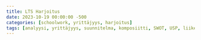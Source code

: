 ```yaml
---
title: LTS Harjoitus
date: 2023-10-19 00:00:00 -500
categories: [schoolwork, yrittäjyys, harjoitus]
tags: [analyysi, yrittäjyys, suunnitelma, komposiitti, SWOT, USP, liiketoiminta, strateginen ]
---
```

<body class="bg-main-bg text-text-color">
    <script defer src="https://cdn.jsdelivr.net/npm/alpinejs@3.x.x/dist/cdn.min.js"></script>
    <script src="https://cdn.tailwindcss.com"></script>
    <script>
        tailwind.config = {
            theme: {
                extend: {
                    colors: {
                        'main-bg': 'rgb(27, 27, 30)',
                        'mask-bg': 'rgb(68, 69, 70)',
                        'main-border-color': 'rgb(44, 45, 45)',
                        'text-color': 'rgb(175, 176, 177)',
                        'text-muted-color': '#868686',
                        'text-muted-highlight-color': '#aeaeae',
                        'heading-color': '#cccccc',
                        'label-color': '#a7a7a7',
                        'blockquote-border-color': 'rgb(66, 66, 66)',
                        'blockquote-text-color': '#868686',
                        'link-color': 'rgb(138, 180, 248)',
                        'link-underline-color': 'rgb(82, 108, 150)',
                        'button-bg': '#1e1e1e',
                        'btn-border-color': '#2e2f31',
                        'btn-backtotop-color': 'rgb(175, 176, 177)',
                        'btn-backtotop-border-color': '#212122',
                        'btn-box-shadow': 'rgb(27, 27, 30)',
                        'card-header-bg': '#292929',
                        'checkbox-color': 'rgb(118, 120, 121)',
                        'checkbox-checked-color': 'rgb(138, 180, 248)',
                        'img-bg': 'radial-gradient(circle, rgb(22, 22, 24) 0%, rgb(32, 32, 32) 100%)',
                        'shimmer-bg': 'linear-gradient(90deg, rgba(255, 255, 255, 0) 0%, rgba(58, 55, 55, 0.4) 50%, rgba(255, 255, 255, 0) 100%)',
                        'toc-highlight': 'rgb(116, 178, 243)',
                        'tag-hover': 'rgb(43, 56, 62)',
                        'tb-odd-bg': '#252526',
                        'tb-even-bg': 'rgb(31, 31, 34)',
                        'tb-border-color': '#252526',
                        'footnote-target-bg': 'rgb(63, 81, 181)',
                        'btn-share-color': '#6c757d',
                        'btn-share-hover-color': '#bfc1ca',
                        'card-bg': '#1e1e1e',
                        'card-hover-bg': '#464d51',
                        'card-shadow': '0 6px 18px rgba(21, 21, 21, 0.72), 0 0 0 1px rgba(137, 135, 135, 0.24)',
                        'kbd-wrap-color': '#6a6a6a',
                        'kbd-text-color': '#d3d3d3',
                        'kbd-bg-color': '#242424',
                        'prompt-text-color': 'rgba(216, 212, 212, 0.75)',
                        'prompt-tip-bg': 'rgba(22, 60, 36, 0.64)',
                        'prompt-tip-icon-color': 'rgba(15, 164, 15, 0.81)',
                        'prompt-info-bg': 'rgba(7, 59, 104, 0.8)',
                        'prompt-info-icon-color': '#0075d1',
                        'prompt-warning-bg': 'rgba(90, 69, 3, 0.88)',
                        'prompt-warning-icon-color': 'rgba(255, 165, 0, 0.8)',
                        'prompt-danger-bg': 'rgba(86, 28, 8, 0.8)',
                        'prompt-danger-icon-color': '#cd0202',
                        'svg-bg': '#FFFFFF',
                    },
                    boxShadow: {
                        'card': '0 6px 18px rgba(21, 21, 21, 0.72), 0 0 0 1px rgba(137, 135, 135, 0.24)',
                    },
                    fontSize: {
                        'superscript': '0.75em',
                    },
                    verticalAlign: {
                        'super': 'super',
                    },
                },
            },
            plugins: [
                function ({ addUtilities }) {
                    addUtilities({
                        '.custom-list': {
                            'list-style-type': 'disc',
                            'padding-left': '1.5em',
                        },
                        '.custom-list li::marker': {
                            'color': 'inherit',
                            'font-weight': 'bold',
                        },
                        '.superscript': {
                            'vertical-align': 'super',
                            'font-size': '0.75em',
                            'color': 'rgb(138, 180, 248)',
                        },
                    })
                },
            ],
        };
    </script>
    <style>
        .custom-tooltip {
            display: none;
        }

        .icon:hover+.custom-tooltip {
            display: block;
        }

        .custom-tooltip::after {
            content: '';
            position: absolute;
            top: 50%;
            left: 100%;
            margin-top: -5px;
            border-width: 5px;
            border-style: solid;
            border-color: transparent transparent transparent gray;
        }

        .custom-tooltip-content {
            display: -webkit-box;
            -webkit-line-clamp: 3;
            -webkit-box-orient: vertical;
            overflow: hidden;
            position: relative;
        }

        .custom-tooltip-content::after {
            content: '';
            position: absolute;
            bottom: 0;
            left: 0;
            right: 0;
            height: 1.5em;
            background: linear-gradient(to bottom, rgba(31, 41, 55, 0), rgba(31, 41, 55, 1));
        }
    </style>
    <div class="container mx-auto p-4">
        <h1 class="text-3xl font-bold mb-4">Liiketoiminnan kehittäminen / harjoitus</h1>

        <h2 class="text-2xl font-semibold mb-2">Yrityksen toiminta-ajatus</h2>
        <p>Yrityksen liikeidea olisi myydä erilaisten ohjelmistojen ja ohjelmistokokonaisuuksien opetusvideoita
            suomalaisille yrityksille jotka haluavat laajentaa taikka täydentää yrityksensä henkilökunnan tietoteknistä
            osaamista.</p>

        <h2 class="text-2xl font-semibold mb-6">Toimialan Tausta ja Historia</h2>
        <div class="relative">
            <div class="border-l-2 border-blockquote-border-color pl-4 ml-2 space-y-6">
                <div class="relative">
                    <div class="absolute -left-3.5 top-0 h-3 w-3 bg-blockquote-border-color rounded-full"></div>
                    <h3 class="text-xl font-semibold">Digitalisaation vaikutukset</h3>
                    <p class="pl-4">Suomessa kuten muuallakin maailmassa digitalisaatio on muuttanut
                        liiketoimintaympäristöä radikaalisti. Tietokoneen ja tietoteknisten laitteiden käyttö työnteon
                        merkittävänä välineenä on yleistynyt. Tämä puolestaan lisää henkilöstön IT-osaamisen
                        merkittävyyttä yhä enemmän ajaen yrittäjiä suosimaan digitaalisia työvälineitä.</p>
                </div>
                <div class="relative">
                    <div class="absolute -left-3.5 top-0 h-3 w-3 bg-blockquote-border-color rounded-full"></div>
                    <h3 class="text-xl font-semibold">Ohjelmistot ja IT-alan koulutus</h3>
                    <p class="pl-4">Toisinaan vaikka maailmanlaajuisesti toimivat ohjelmistojen ja IT-alan
                        koulutuspalvelut tekevät näkyvyyttä ei Suomessa tätä ilmiötä ilmene niin laajasti. Uusista
                        ohjelmistopaketeista monimutkaisiin laitteisiin yritykset adoptoivat uutta teknologiaa
                        pysyäkseen jatkuvasti kilpailullisina näinä muuttuvina aikoina.</p>
                </div>
                <div class="relative">
                    <div class="absolute -left-3.5 top-0 h-3 w-3 bg-blockquote-border-color rounded-full"></div>
                    <h3 class="text-xl font-semibold">Investoinnit henkilöstön koulutukseen</h3>
                    <p class="pl-4">Yritykset investoivat yhä enemmän henkilöstönsä koulutukseen antaen ainutlaatuisen
                        mahdollisuuden tuoda tietoteknistä osaamista tarjoamalla kevyttä lyhytmittaista koulutusta
                        pienille ja keskisuurille suomalaisille yrityksille.</p>
                </div>
                <div class="relative">
                    <div class="absolute -left-3.5 top-0 h-3 w-3 bg-blockquote-border-color rounded-full"></div>
                    <h3 class="text-xl font-semibold">Markkinarako suomenkielisille koulutusvideoille</h3>
                    <p class="pl-4">Havaittavissa on selkeä markkinarako laadukkaille suomenkielisille
                        ohjelmistokoulutusvideoille. Nämä videot voivat auttaa yrityksiä nopeuttamaan uusien
                        työntekijöiden perehdytystä ja tarjoamaan jatkuvaa oppimista nykyiselle henkilöstölle. Lisäksi
                        koska palvelumme on digitaalinen voimme tarjota kustannustehokkaita ratkaisuja asiakkaillemme
                        verrattuna perinteisiin koulutusmenetelmiin.</p>
                </div>
            </div>
        </div>

    </div>
    <h2 class="text-2xl font-semibold mb-2">Yrityksen Nykyinen Tilanne</h2>
    <p><strong>Yrityksen nimi:</strong> Teknitieto</p>
    <p><strong>Liiketoimintamalli:</strong></p>
    <ul class="list-disc pl-5 mb-4">
        <li><strong>Tarve/hyöty asiakkaalle:</strong> Räätälöity tietotekninen koulutus joka täyttää yrityksen
            erityistarpeet.</li>
        <li><strong>Mielikuva yrityksestä/imago:</strong> Luotettava ja käytännönläheinen koulutuspalveluiden tuottaja.
        </li>
        <li><strong>Asiakkaat/asiakasryhmät:</strong> Keskikokoiset ja pienet suomalaiset firmat jotka etsivät
            helppokäyttöisiä koulutusratkaisuja.</li>
        <li><strong>Tuotteet/palvelut:</strong>
            <ul class="list-disc pl-5">
                <li>Pienimuotoiset konsultointipalvelut</li>
                <li>opetusvideot ja tiivistetyt selostemanuaalit tekstimuodossa</li>
            </ul>
        </li>
    </ul>

    <h2 class="text-2xl font-semibold mb-2">Toimintatavat</h2>
    <ul class="list-disc pl-5 mb-4">
        <li>Räätälöidyt koulutusmateriaalit.</li>
        <li>Asiakaslähtöinen tuki ja neuvonta.</li>
        <li>Selkeä suomenkielinen materiaali IT-työkalujen käyttöön.</li>
        <li>Tuotteena tuotettu materiaali helposti saatavilla ja yksinkertaisessa formaatissa.</li>
        <li>Online opetusvideot.</li>
        <li>Online-videoiden täydentävän materiaalin valmistus yrityskohtaisesti.</li>
        <li>Etäpalvelut muutamilla sosiaalisen median alustoilla.</li>
    </ul>

    <h2 class="text-2xl font-semibold mb-2">Resurssit</h2>
    <ul class="list-disc pl-5 mb-4">
        <li><strong>Fyysiset:</strong>
            <ul class="list-disc pl-5 mb-4">
                <li>Digitaalinen verkkoympäristö</li>
                <li>Videotuotantovälineet</li>
                <li>Tuotanto-ohjelmistot</li>
                <li>Tietokoneet</li>
                <li>Erikoistuminen myydyn palvelun tarjoamiseen</li>
            </ul>
        </li>
        <li><strong>Henkiset:</strong>
            <ul class="list-disc pl-5">
                <li>Alakohtainen tuntemus</li>
                <li>Teknologinen tietotaito</li>
                <li>Markkinatuntemus</li>
                <li>Innovatiivisuus</li>
                <li>Asiakaspalaute</li>
                <li>Verkostoitumiskyky</li>
            </ul>
        </li>
    </ul>

    <h2 class="text-2xl font-semibold mb-2">Markkinat kilpailijat ja tuotteet/palvelut</h2>
    <h3 class="text-xl font-semibold mb-2">Asiakkaat / Markkinat</h3>
    <blockquote class="text-center italic text-md mb-6">
        <p>”Yrittäjälle on tärkeää tuntea asiakkaansa: Mitä tuotteen tai palvelun ominaisuuksia asiakkaat arvostavat ja
            mitä eivät pidä erityisen tärkeinä sekä heidän odotuksensa. On järkevää ryhmitellä yritysasiakkaat
            esimerkiksi yrityksen toimialan koon tai sijainnin perusteella ja henkilöasiakkaat iän sukupuolen tulotason
            koulutuksen perheen koon tai asuinpaikan perusteella. Alussa on hyödyllistä keskittyä asiakasryhmiin jotka
            todennäköisemmin ostavat tuotteen tai palvelun.”</p>
        <p>”Yrittäjän osaaminen tuote ja asiakkaat muodostavat kokonaisuuden jonka tulee olla tasapainossa. Tällöin
            yritys saavuttaa kilpailuetua: ylivoimaista osaamista kilpailijoihin nähden.”</p>
    </blockquote>

    <p class="font-semibold text-lg text-gray-300">Ketkä ovat asiakkaasi ja kohderyhmäsi?</p>
    <p class="pl-4 mb-4">Asiakkaat ovat pieniä ja keskisuuria suomalaisia yrityksiä jotka tarvitsevat perustason
        IT-koulutusta.</p>

    <p class="font-semibold text-lg text-gray-300">Kuinka paljon asiakkaita on?</p>
    <p class="pl-4 mb-4">Asiakasmäärä määräytyy yrityksen kehitysvaiheen henkilöstöresurssien paikallisen
        talousympäristön ja markkinatutkimuksen perusteella.</p>

    <p class="font-semibold text-lg text-gray-300">Missä asiakkaat sijaitsevat?</p>
    <p class="pl-4 mb-4">Alkujaan asiakaskunta tulee olemaan paikallinen mutta löydetyt etätyömahdollisuudet voivat
        laajentaa sitä tulevaisuudessa.</p>

    <p class="font-semibold text-lg text-gray-300">Mitkä ovat asiakkaiden ostotottumukset?</p>
    <p class="pl-4 mb-4">Asiakkaat eli pienet ja keskisuuret suomalaiset yritykset eivät todennäköisesti odota laajasti
        kattavaa monipuolista infrastruktuuria tuotteena vaan hakevat helppokäyttöistä ja kustannustehokasta ratkaisua
        hyödykseen. Asiakas itse on vastuussa teknologisesta päätöksestä ja miten tätä soveltavat. Tarjoamme
        perehdytyksen kaltaista ohjausta ja neuvontaa lisäkonsultoinnin saattelemana.</p>

    <p class="font-semibold text-lg text-gray-300">Kuka tekee ostopäätöksen jos asiakkaasi on yritys?</p>
    <p class="pl-4 mb-4">Yrityksemme nimenomaan keskittyy yritysten väliseen kauppaan eli B2B (Business to Business)
        toimintaan ei B2C (Business to Customer).</p>


    <div class="space-y-6">
        <h3 class="text-xl font-semibold mb-2">Asiakasanalyysi</h3>
        <p><strong>Yrityksen segmentointistrategia:</strong></p>

        <div class="grid grid-cols-1 md:grid-cols-2 gap-4 mb-4">
            <div class="bg-card-header-bg bg-opacity-50 p-6 rounded-lg shadow-md">
                <h4 class="text-lg font-semibold mb-2">Kohderyhmä 1</h4>
                <ul class="list-disc pl-5 mb-4">
                    <li><strong>Kohderyhmän määrittely:</strong> Pieni yrittäjä/yritystoiminta.</li>
                    <li><strong>Kohderyhmän tarpeet:</strong> Perustason IT-taidot helppo ja nopea perehdytys.</li>
                    <li><strong>Kohderyhmän koko:</strong> Henkilöstömäärä yrityksessä >10</li>
                    <li><strong>Kohderyhmän tavoitettavuus:</strong> Sähköpostimarkkinointi suorat yrityskontaktit.</li>
                </ul>
            </div>

            <div class="bg-card-header-bg bg-opacity-50 p-6 rounded-lg shadow-md">
                <h4 class="text-lg font-semibold mb-2">Kohderyhmä 2</h4>
                <ul class="list-disc pl-5 mb-4">
                    <li><strong>Kohderyhmän määrittely:</strong> Keskikokoinen yritys.</li>
                    <li><strong>Kohderyhmän tarpeet:</strong> Perustason IT-koulutusmateriaali laajemmalla antimella.
                    </li>
                    <li><strong>Kohderyhmän koko:</strong> Henkilöstömäärä yrityksessä 10–50</li>
                    <li><strong>Kohderyhmän tavoitettavuus:</strong> Digitaalinen markkinointi ammattimessut yhteistyö
                        muiden yritysten kanssa.</li>
                </ul>
            </div>

            <div class="bg-card-header-bg bg-opacity-50 p-6 rounded-lg shadow-md md:col-span-2">
                <h4 class="text-lg font-semibold mb-2">Kohderyhmä 3</h4>
                <ul class="list-disc pl-5 mb-4">
                    <li><strong>Kohderyhmän määrittely:</strong> Mikroyrittäjät/yritystoiminta.</li>
                    <li><strong>Kohderyhmän tarpeet:</strong> Perustaso ohjelmiston käyttöön suoraviivainen työtehtävä.
                        Yleistason IT-taidot.</li>
                    <li><strong>Kohderyhmän koko:</strong> Henkilöstömäärä yrityksessä 1–10</li>
                    <li><strong>Kohderyhmän tavoitettavuus:</strong> Digitaalinen markkinointi sosiaalisen median
                        kautta. Paikallinen markkinointi lehtisillä sekä muut kustannustehokas markkinointi.</li>
                </ul>
            </div>
        </div>
    </div>

    <p><strong>Oma näkemys asiakkaiden tarpeiden muutoksista tulevaisuudessa (3–5 vuotta):</strong></p>
    <p>Digitalisaation edetessä pienet ja keskisuuret yritykset Suomessa kohtaavat haasteita teknologian omaksumisessa.
        Monet näistä yrityksistä eivät ole pysyneet mukana digitalisaation tahdissa joko epävarmuuden tai resurssien
        puutteen vuoksi. Kohderyhmämme joka etsii palveluitamme koostuu pääosin asiakkaista jotka eivät ole ajan tasalla
        teknologisista kehityksistä. Erityisesti vanhemmat ikäryhmät jotka eivät ole kasvaneet digitaalisen teknologian
        parissa tarvitsevat enemmän tukea IT-taitojen kehittämisessä. Tulevaisuudessa näemme kasvavan tarpeen
        yksinkertaistetulle ja helposti omaksuttaville IT-koulutusratkaisuille.</p>

    <h3 class="text-xl font-semibold mb-2">USP eli arvolupaus</h3>
    <p><strong>Konkreettinen arvo asiakkaille:</strong></p>
    <p>Yritys tarjoaa kohdennettua ja tiivistä IT-koulutusta joka on suunniteltu erityisesti pienille ja keskisuurille
        suomalaisille yrityksille. Erikoistuminen yksittäisiin käytännönläheisiin mikrokursseihin ja projektikohtaiseen
        konsultointiin mahdollistaa nopeat ja tehokkaat ratkaisut henkilöstön perehdyttämiseksi uuteen teknologiaan.
        Koulutuspaketti sisältää ratkaisun juuri niihin olennaisiin ongelmiin jotka tuntuvat hidastavan teknologian
        käyttöönoton sujuvuutta.</p>

    <h3 class="text-xl font-semibold mb-2">Ansaintamalli</h3>
    <p><strong>Kirjoittakaa auki yrityksenne ansaintamalli:</strong></p>
    <p>Ansaintamalli perustuu projektikohtaiseen konsultointiin ja räätälöidyn IT-koulutusmateriaalin tuotantoon
        yritysasiakkaille. Ansaintamalli ei tule olemaan vakio vaan elää ja kehittyy yrityksen ollessa nuori.</p>
    <ul class="list-disc pl-5 mt-2 mb-4">
        <li>Kohdennettu konsultointi ja asiakkaan tarpeiden analysointi.</li>
        <li>Joustava tuotantoprosessi.</li>
        <li>Kattava jälkituki ja päivitykset.</li>
        <li>Korkea resurssien optimointi.</li>
    </ul>
    <h3 class="text-xl font-semibold mb-4 text-heading-color">Kilpailija-analyysi</h3>
    <div class="grid grid-cols-1 md:grid-cols-2 gap-4">
        <div class="bg-card-header-bg bg-opacity-50 p-4 border border-main-border-color rounded-lg shadow-card">
            <h4 class="text-lg font-semibold mb-2 text-heading-color text-center">
                Mixtum Edutainment Ky <a href="https://it-koulutus.fi/konsultointi/" class="superscript">[1]</a>
            </h4>
            <div class="flex flex-wrap">
                <div class="w-1/2 p-2">
                    <strong class="text-label-color underline">Vahvat puolet:</strong>
                    <p class="text-sm">Koulutustarjonta, Tuki ja konsultointi, Markkinasegmentointi</p>
                </div>
                <div class="w-1/2 p-2">
                    <strong class="text-label-color underline">Heikot puolet:</strong>
                    <p class="text-sm">Fokus, Erikoistuminen</p>
                </div>
                <div class="w-full p-2">
                    <strong class="text-label-color underline">Huomautuksia:</strong>
                    <p class="text-sm">Laajahaarainen markkinasegmentoija ja monibrändistrategia</p>
                </div>
            </div>
        </div>

        <div class="bg-card-header-bg bg-opacity-50 p-4 border border-main-border-color rounded-lg shadow-card">
            <h4 class="text-lg font-semibold mb-2 text-heading-color text-center">
                FCG Finnish Consulting Group Oy <a href="https://koulutus.fcg.fi/digikanava" class="superscript">[2]</a>
            </h4>
            <div class="flex flex-wrap">
                <div class="w-1/2 p-2">
                    <strong class="text-label-color underline">Vahvat puolet:</strong>
                    <p class="text-sm">Oppimisalusta, Mikro-oppiminen, Räätälöinti</p>
                </div>
                <div class="w-1/2 p-2">
                    <strong class="text-label-color underline">Heikot puolet:</strong>
                    <p class="text-sm">Konsultointi, Projektipohjaisuus, Erikoistuminen</p>
                </div>
                <div class="w-full p-2">
                    <strong class="text-label-color underline">Huomautuksia:</strong>
                    <p class="text-sm">Liian laaja-alainen jatkuvaan oppimiseen keskittyvä</p>
                </div>
            </div>
        </div>

        <div class="bg-card-header-bg bg-opacity-50 p-4 border border-main-border-color rounded-lg shadow-card">
            <h4 class="text-lg font-semibold mb-2 text-heading-color text-center">
                Cheetah Consulting Oy <a href="https://www.cheetah.fi/fi/it-koulutuspalvelut/"
                    class="superscript">[3]</a>
            </h4>
            <div class="flex flex-wrap">
                <div class="w-1/2 p-2">
                    <strong class="text-label-color underline">Vahvat puolet:</strong>
                    <p class="text-sm">Erikoistuminen, Työkalut ja menetelmät, Resurssit</p>
                </div>
                <div class="w-1/2 p-2">
                    <strong class="text-label-color underline">Heikot puolet:</strong>
                    <p class="text-sm">Palvelun hinta, Koulutuksen formaatti</p>
                </div>
                <div class="w-full p-2">
                    <strong class="text-label-color underline">Huomautuksia:</strong>
                    <p class="text-sm">Erikoistunut IT-projektien kehitykseen ja ylläpitoon mutta ei tarjoa
                        mikro-kursseja</p>
                </div>
            </div>
        </div>

        <div class="bg-card-header-bg bg-opacity-50 p-4 border border-main-border-color rounded-lg shadow-card">
            <h4 class="text-lg font-semibold mb-2 text-heading-color text-center">
                (Mahdolliset tulevat kilpailijat)
            </h4>
            <div class="flex flex-wrap">
                <div class="w-1/2 p-2">
                    <strong class="text-label-color underline">Vahvat puolet:</strong>
                    <p class="text-sm">Ajantasaisuus, Kustannus, Trendikkyys</p>
                </div>
                <div class="w-1/2 p-2">
                    <strong class="text-label-color underline">Heikot puolet:</strong>
                    <p class="text-sm">Formaatti, Luovuus, Maine</p>
                </div>
                <div class="w-full p-2">
                    <strong class="text-label-color underline">Huomautuksia:</strong>
                    <p class="text-sm">Jo nyt ollaan korvaamassa ammattiin valmistavien koulutusten oppimateriaalia
                        tekoälyn tuotoksella</p>
                </div>
            </div>
        </div>
    </div>



    <div class="space-y-8">
        <section class="bg-card-header-bg bg-opacity-15 p-6 rounded-lg">
            <div class="relative">
                <div class="border-l-2 border-blockquote-border-color pl-4 -ml-2 space-y-6">
                    <div class="absolute -left-12 top-0 flex items-center">
                        <span class="icon cursor-pointer">🗨️</span>
                        <div
                            class="custom-tooltip absolute right-8 mt-1 w-52 p-2 bg-gray-800 text-white rounded shadow-md text-sm">
                            <div class="custom-tooltip-content"></div>
                        </div>
                    </div>
                    <h3 class="font-semibold text-lg">Mitkä ovat kilpailijoiden tuotteet/palvelut?</h3>
                    <p class="pl-4 mb-4 italic">Mixtum ja Cheetah tarjoavat räätälöityä koulutusta ja
                        konsultointipalveluita. FCG Digikanava mikro-oppimisen pedagogisen mallin mukaisesti
                        koulutuskokonaisuuksia digitaalisella oppimisalustallaan. Mixtum ja Cheetah toimittavat
                        yrityksille kokonaisvaltaisia koulutusratkaisuja kun taas FCG Digikanava keskittyy jatkuvaan
                        oppimiseen ja mikro-oppimisen konsepteihin.</p>
                    <blockquote id="comment5" class="mt-2 p-4 italic text-md rounded hidden">Tulee tehdä selkeä erotus
                        laajamittaisten yksilökoulutuspalveluiden välillä, ja projektipainotteisilla
                        hybridi-konsultoinnilla.<br>Hybridikonsultointi on yleistä, mutta se ei tarjoa palvelua selkeänä
                        "yhden tarkoituksen" ratkaisuna.<br><br>Laajamittaiset koulutukset taas ei ole kilpailussa oman
                        yrityksemme toimintaperiaatteen kanssa.</blockquote>
                </div>
            </div>
        </section>

        <section class="bg-card-header-bg bg-opacity-15 p-6 rounded-lg">
            <div class="relative">
                <div class="border-l-2 border-blockquote-border-color pl-4 -ml-2 space-y-6">
                    <div class="absolute -left-12 top-0 flex items-center">
                        <span class="icon cursor-pointer">🗨️</span>
                        <div
                            class="custom-tooltip absolute right-8 mt-1 w-52 p-2 bg-gray-800 text-white rounded shadow-md text-sm">
                            <div class="custom-tooltip-content"></div>
                        </div>
                    </div>
                    <h3 class="font-semibold text-lg">Kuinka kilpailijoiden tuotteet/palvelut eroavat omistasi?</h3>
                    <p class="pl-4 mb-4 italic">Kilpailijoiden palvelut ovat laajempia ja yleisimpiä IT-koulutuksia ja
                        -konsultointeja kun taas oman liikeidean toiminnot ja palvelut keskittyvät tiukasti
                        määriteltyihin ”yhden tarkoituksen” ratkaisuihin ja mikrokurssien tuottamiseen.</p>
                    <blockquote id="comment6" class="mt-2 p-4 italic text-md rounded hidden">Siinä missä mainitut
                        kilpailijat tarjoavat kallista, "kaiken kattavaa" koulutusta, me tarjoamme "yhden tarkoituksen"
                        koulutuksia.<br>
                        Yksi tarkoitus voi olla ihan vain jonkin laitteen käyttö, taikka uuden teknologisen ratkaisun
                        nopea perehdyttäminen tilaavan yrityksen henkilökunnalle.<br><br>Koko toimintastrategian ydin
                        onkin että houkuttelemme vain pieniä ja keskisuuria suomalaisia yrityksiä. Urakat on suunnattu
                        pieniksi tarkoituksella, koska tiedetään että yrittäjät eivät tarvitse kalliita laajamittaisia
                        koulutuksia ja konsultteja pienien ongelmien, kuten sähköisen kirjausjärjestelmän, taikka uuden
                        digi-ympäristön perusosaamisen kouluttamiseksi.<br>

                        Esimerkiksi jos uuden turvatulostimen käyttöönotossa on ongelmia ja yrittäjä haluaa kouluttaa
                        mahdollisimman nopeasti 10 toimistotyöntekijää perus-osaaviksi käyttäjiksi. Ei tällöin palkata
                        useita tuhansia euroja maksavia konsultteja taikka investoida pitkäjänteisiin
                        koulutuspaketteihin.</blockquote>
                </div>
            </div>
        </section>



        <section class="bg-card-header-bg bg-opacity-15 p-6 rounded-lg">
            <h3 class="font-semibold text-lg">Miten kilpailu tulee kehittymään lähiaikoina?</h3>
            <p class="pl-4 mb-4 italic">Kilpailu tulee kiihtymään uusien toimijoiden tullessa markkinoille nimellisesti
                toimijoiden jotka tähtäävät tehostamaan olemassa olevien työprosessien teknistä toteutusta.</p>
            <p class="pl-4 mb-4 italic">Suomen maineellinen arvo asettuu pitkälti sen innovatiiviseen edellä käymiseen
                kuten imagomme kehittäjänä noilta Nokian ajoilta kertoo. Tämä luo painetta ylläpitää kansallista
                omakuvaa teknologisesti kehittyneenä kansakuntana.</p>
        </section>

        <section class="bg-card-header-bg bg-opacity-15 p-6 rounded-lg">
            <h3 class="font-semibold text-lg">Miten kysyntä tulee kehittymään?</h3>
            <p class="pl-4 mb-4 italic">Kansainvälistyminen tuo mukanaan myös oppeja ja tekniikoita Suomen
                ulkopuoleltakin. Tästä pakostakin seuraa vanhojen tapojen toiminnallisten mittareiden vertailua mikä tuo
                motivoitua keskustelua tapojen ja tekniikan uudistamisesta.</p>
            <p class="pl-4 mb-4 italic">Ajajana trendikäs innovatiivinen kehitys mikä kannustaa yrityksiä etsimään uusia
                ja tehokkaampia tapoja kehittää henkilöstönsä osaamista. Tämä puolestaan luo kysyntää erikoistuneille ja
                räätälöidyille koulutusratkaisuille.</p>
        </section>

        <section class="bg-card-header-bg bg-opacity-15 p-6 rounded-lg">
            <h3 class="font-semibold text-lg">Yhteiskunnan rajoitukset ja tuet?</h3>
            <p class="pl-4 mb-4 italic">Nykyinen taloudellinen tilanne Suomessa voi rajoittaa IT-koulutuksen
                kehittymistä laajemmalla mittakaavalla. Taloudellisen epävarmuuden aikoina yritykset vähentävät
                investointejaan mukaan lukien koulutukseen ja kehitykseen liittyviä menoja. Digisiirtymän vauhti on
                pitkälti ollut hallituksen ja julkisen sektorin operaatio joka tähtää parantamaan Suomen kansainvälistä
                kilpailukykyä kasvavassa teknologisessa ympäristössä.</p>
            <p class="pl-4 mb-4 italic">Julkisen sektorin rahoitus ohjelmat ja hankkeet jotka keskittyvät
                digitalisaatioon ja teknologian hyödyntämiseen luovat mahdollisuuksia IT-koulutuspalveluiden
                tarjoajille. Lisäksi kansainvälinen toiminta ja julkisen sektorin aloitteet pyrkivät parantamaan
                digitaalista infrastruktuuria ja saatavuutta luomalla laajemman pohjan digitaalisten palveluiden ja
                koulutuksen kysynnälle.</p>
        </section>

        <section class="bg-card-header-bg bg-opacity-15 p-6 rounded-lg">
            <h3 class="font-semibold text-lg">Yhteistyökumppanit?</h3>
            <p class="pl-4 mb-4 italic">Yhteistyökumppanuus yritysten välillä ei ole vielä kehittynyt…</p>
            <p class="pl-4 mb-4 italic">Yhteistyökumppanuudet IT-koulutus- ja konsultointialalla Suomessa ovat vielä
                kehitysvaiheessa. Tämä johtuu osittain siitä että ala on suhteellisen nuori ja nopeasti kehittyvä mikä
                voi tehdä pitkäaikaisten kumppanuuksien muodostamisen haastavaksi.</p>
            <p class="pl-4 mb-4 italic">Suomen hallituksen ja julkisen sektorin tuki digitalisaation kehittämiseksi luo
                myönteisen ympäristön IT-koulutus- ja konsultointipalveluille. Tämä tuki voi ilmetä esimerkiksi
                rahoituksena verohelpotuksina tai muina kannustimina jotka rohkaisevat yrityksiä investoimaan
                digitalisaatioon ja henkilöstönsä osaamisen kehittämiseen.</p>
        </section>
    </div>



    <div class="mt-6">
        <h3 class="font-semibold text-lg mb-2 border-b-2 border-gray-500 text-color opacity-90 border-opacity-20">
            Yrityksen tuotteet/tuoteryhmät</h3>
        <p class="pl-4 mb-4">Yrityksen tuotteet ja palvelut keskittyvät räätälöityyn IT-koulutukseen ja konsultointiin
            mukaan lukien mikrokurssit ja yksityiskohtaiset koulutusmateriaalit digitaalisen osaamisen kehittämiseksi.
        </p>
    </div>

    <div class="mt-6">
        <h3 class="font-semibold text-lg mb-2 border-b-2 border-gray-500 text-color opacity-90 border-opacity-20">Mitä
            ainutlaatuista ja erinomaista siinä on/tuotteiden ominaisuudet?</h3>
        <p class="pl-4 mb-4">Erityistä on asiakkaan tarpeiden mukaan räätälöidyt IT-koulutusmateriaalit jotka tarjoavat
            nopeita ja käytännönläheisiä ratkaisuja tiiviissä paketissa. Keskitymme tuomaan palvelua niille yrityksille
            jotka ovat hakemassa kohdistettua koulutusratkaisua erityistarpeille missä ei ole tarvetta laajoille ja
            kalliille koulutusohjelmille.</p>
    </div>

    <div class="mt-6">
        <h3 class="font-semibold text-lg mb-2 border-b-2 border-gray-500 text-color opacity-90 border-opacity-20">Mitä
            heikkouksia siinä mahdollisesti on?</h3>
        <p class="pl-4 mb-4">Potentiaalisia haasteita liiketoiminnan kasvumahdollisuuksiin ja skaalautuvuuteen lähdetään
            etsimään ensinnä valitusta markkinakohderyhmästä toimintastrategiasta ja hallinnallisten resurssien
            hyötykäytöstä.</p>
    </div>

    <div class="mt-6">
        <h3 class="font-semibold text-lg mb-2 border-b-2 border-gray-500 text-color opacity-90 border-opacity-20">
            Tuotteiden hinnoittelu</h3>
        <p>Työtehtävät ovat 2–4 viikon mittaisia tilaustöitä jossa pääasiallinen tulo sijoittuu video- taikka
            tekstuaalisen selostemateriaalin tuotantoon ja sen laskuttaminen tuntityönä.</p>
        <ul class="list-disc pl-5 mb-4">
            <li class="mb-1 mt-2"><strong>Konsultointivaihe (20 % kokonaishinnasta):</strong> Konsultointi aloittaa
                projektin, jossa IT-asiantuntija arvioi asiakkaan tarpeet ja valmistelee räätälöidyn
                koulutussuunnitelman. Hinnoittelu perustuu tuntiveloitukseen, jonka laskutus kattaa tarpeiden
                kartoituksen ja suunnittelun.</li>
            <li class="mb-1"><strong>Ensimmäinen videomateriaalin tuotanto (60 % kokonaishinnasta):</strong> Asiakkaan
                vaatimusten mukaisesti tuotetaan ensimmäinen koulutusvideo tai selostemateriaali. Tässä vaiheessa
                asiakkaalta veloitetaan tuntityön perusteella, joka sisältää sekä suunnittelu- että
                tuotantokustannuksen. Mikäli asiakas on tyytyväinen ensimmäiseen tuotokseen, veloitetaan tässä vaiheessa
                60 % kokonaishinnasta.</li>
            <li class="mb-1"><strong>Jatkotuki ja mahdolliset lisäpalvelut (+20 % kokonaishinnasta):</strong> Tarjotaan
                pakollinen jatkotuki, joka sisältää lisäkonsultointia ja mahdolliset jatkoselvitykset kattaen noin 6
                tuntia työtä. Mikäli asiakas vaatii muutoksia tai lisäpalveluita, veloitetaan nämä erikseen kattaen
                uudistetut materiaalit ja lisäkonsultoinnin. Tämä kattaa jäljellä olevan 20 % kokonaishinnasta ja
                lisätyöt laskutetaan +30% alkuperäiseen hintaan verrattuna.</li>
        </ul>
    </div>

    <div class="mt-6">
        <h3 class="font-semibold text-lg mb-2 border-b-2 border-gray-500 text-color opacity-90 border-opacity-20">
            Vastaako tuotteesi tai palvelusi laatu pyytämääsi hintaa? Miksi/miten?</h3>
        <p class="pl-4 mb-4">Tuotteiden ja palveluiden laatu vastaa hinnoittelua sillä tarjoamme räätälöityjä
            asiakohtaisia IT-koulutusratkaisuja. Asiakkaan tarkat vaatimukset ja tarpeet huomioidaan mikä takaa korkean
            tason ja tehokkuuden. Hinnoittelu on joustavaa ja perustuu tuotannon todellisiin kustannuksiin.</p>
    </div>

    <div class="mt-6">
        <h3 class="font-semibold text-lg mb-2 border-b-2 border-gray-500 text-color opacity-90 border-opacity-20">
            Yrityksen tuotekehitys</h3>
        <p class="pl-4 mb-4">Yrityksen tuotekehitys keskittyy jatkuvasti päivittyviin IT-trendien ja -teknologioiden
            tunnistamiseen Suomen markkinoiden sisällä. Tuotteemme laatuun vaikuttaa pääosin tuotekehyksen
            iterointiprosessin sujuvuus ja universaalien ongelmien tunnistamiseen kun uusien IT-trendien soveltamista
            havaitaan kohderyhmässämme.</p>
    </div>

    <div class="mt-6">
        <h3 class="font-semibold text-lg mb-2 border-b-2 border-gray-500 text-color opacity-90 border-opacity-20">
            Tuotteiden (SBA) elinkaaret</h3>
        <p class="pl-4 mb-4">Tuotteiden elinkaaret ovat suhteellisen lyhyitä sillä IT-alan nopean kehityksen vuoksi
            materiaalit vanhenevat nopeasti. Tämä edellyttää tiedon jatkuvaa päivitystä ja uusien trendien ennakoimista
            jotta pysyisimme kilpailukykyisinä.</p>
    </div>

    <div class="mt-6">
        <h3 class="font-semibold text-lg mb-2 border-b-2 border-gray-500 text-color opacity-90 border-opacity-20">Oma
            näkemys tuotteiston muutoksista tulevaisuudessa (3–5 vuotta)</h3>
        <p class="pl-4 mb-4">Tulevaisuudessa keskitytään enemmän modulaarisiin koulutusratkaisuihin. Mahdollisuutena on
            tehostaa prosessiamme ja materiaalituotosten laatua tekoälyllä joka tarjoaisi miellyttävämmän näköistä ja
            oloista materiaalia. Digitalisaation edetessä havaittavissa on jatkuvaa keskustelua integroinnista ja uuden
            teknologian käyttöönotosta. Seuraamalla julkisen sektorin tiedottamista ja suunnitelmia voimme saada
            perustavan kuvan merkittävistä teknologioista ja siten markkinoiden kulkusuunnasta.</p>
    </div>





    <h2 class="text-2xl font-semibold mb-2">Arvio koko hankkeesta ja tulevaisuuden visiot</h2>
    <h3 class="text-xl font-semibold mb-2">SWOT–Analyysi</h3>

    <blockquote class="text-center italic text-md">
        <p>SWOT –analyysillä tarkoitetaan nelikenttää jossa esitetään yrityksen sisäiset vahvuudet ja heikkoudet
            (suhteessa pahimpaan kilpailijaan) sekä ympäristön antamat/aiheuttamat mahdollisuudet ja uhkat.</p>
    </blockquote>

    <table class="table-auto w-full mb-4">
        <thead>
            <tr>
                <th class="text-lg px-4 py-2">Vahvuudet</th>
                <th class="text-base px-4 py-2">Heikkoudet</th>
            </tr>
        </thead>
        <tbody>
            <tr>
                <td class="border px-4 py-2">- Pysyä teknologiassa ajantasalla<br>- Kokemus<br>- Työkalut ja
                    menetelmät<br>- Koulutuksen formaatti</td>
                <td class="border px-4 py-2">- Resurssit<br>- Maineen saaminen alotusvaiheessa<br>-
                    Yhteistyökumppaneiden saanti</td>
            </tr>
        </tbody>
        <thead>
            <tr>
                <th class="text-lg px-4 py-2">Mahdollisuudet</th>
                <th class="text-base px-4 py-2">Uhkat</th>
            </tr>
        </thead>
        <tbody>
            <tr>
                <td class="border px-4 py-2">- Opetusvideot<br>- Paikanpäälle tuleminen<br>- Kasvumahdollisuus</td>
                <td class="border px-4 py-2">- Tekoälyn tuottamat palvelut<br>- Yritykset käyttäisivät mieluiten isompia
                    firmoja<br>- Ei ole riittävästi opetukseen haluavia yrityksiä</td>
            </tr>
        </tbody>
    </table>

    <div class="relative">
        <div class="border-l-2 border-blockquote-border-color pl-4 ml-2 space-y-6">
            <div class="relative">
                <div class="absolute -left-3.5 top-0 h-3 w-3 bg-blockquote-border-color rounded-full"></div>
                <h3 class="text-xl font-semibold">Yhtiömuoto</h3>
                <p class="pl-4"><strong>Sopivin yhtiömuoto on:</strong> Osakeyhtiö (Oy)</p>
                <p class="pl-4"><strong>Perustelut:</strong></p>
                <p class="pl-4">Yhtiömuotona osakeyhtiö tarjoaa rajoitetun vastuun (riskienhallinta) sekä sopii hyvin
                    kasvuhakuiselle yritykselle (sijoittajat). Etenkin yrittäjien digitalisaatio on ollut suurena
                    puheenaiheena kunnallisesti viime vuosina. Puheenaihe vetää mukanaan hyvin motivoituneita
                    sijoittajia jotka näkevät tämän väistämättömän tarpeen suomalaisen yritysmaailman
                    digitalisoimiseksi. Lopuksi osakeyhtiöllä on selkeät hallinnolliset rakenteet, joka helpottaa
                    yrityksen päätöksentekoa etenkin sen perustamisvaiheessa.</p>
            </div>
            <div class="relative">
                <div class="absolute -left-3.5 top-0 h-3 w-3 bg-blockquote-border-color rounded-full"></div>
                <h3 class="text-xl font-semibold">Perustamisasiakirjat</h3>
                <p class="pl-4"><strong>Tarvitaanko elinkeinolupa:</strong> Elinkeinolupaa ei tarvitse
                    IT-koulutuspalveluissa Suomessa.</p>
                <p class="pl-4"><strong>Yhtiömuodon vaatimat perustamisasiakirjat:</strong></p>
                <ul class="list-disc pl-9 mb-4">
                    <li>Perustamissopimus
                        <ul class="list-disc pl-5">
                            <li>Perustajat ja sijoitettu pääoma</li>
                        </ul>
                    </li>
                    <li>Yhtiöjärjestys
                        <ul class="list-disc pl-5">
                            <li>Toimintaa ohjaavat säännöt ja määräykset</li>
                        </ul>
                    </li>
                    <li>Perustamisilmoitus
                        <ul class="list-disc pl-5">
                            <li>Virallinen ilmoitus kaupparekisteriin</li>
                        </ul>
                    </li>
                    <li>Osakassopimus
                        <ul class="list-disc pl-5">
                            <li>Osakkaiden keskinäiset oikeudet ja velvollisuudet</li>
                        </ul>
                    </li>
                </ul>
            </div>
        </div>
    </div>


    <div class="mt-6 p-6 bg-card-header-bg bg-opacity-50 border-gray-150 rounded-lg shadow-md">
        <h2 class="text-2xl font-semibold mb-2 border-b-2 border-gray-500 text-color opacity-90 border-opacity-20">
            Strateginen Suunnittelu</h2>
        <h3 class="font-semibold text-lg mb-2 border-b-2 border-gray-500 text-color opacity-90 border-opacity-20">
            Perusstrategian valinta</h3>
        <p><strong>Vaihtoehdot ovat:</strong></p>
        <div class="grid grid-cols-2 gap-4">
            <div class="bg-card-hover-bg opacity-60 text-gray-300 p-4 rounded">
                <p>KUSTANNUSTEHOKKUUS</p>
            </div>
            <div class="bg-card-hover-bg opacity-60 text-gray-300 p-4 rounded">
                <p>DIFFEROINTI</p>
            </div>
            <div class="bg-card-hover-bg opacity-60 text-gray-300 p-4 rounded">
                <p>KUSTANNUSPAINOTTEINEN KESKITTYMINEN</p>
            </div>
            <div class="bg-card-hover-bg text-gray-100 font-bold p-4 rounded flex items-center">
                <svg class="w-4 h-4 mr-2 text-gray-200 flex-shrink-0" fill="currentColor" viewBox="0 0 20 20">
                    <circle cx="10" cy="10" r="3" />
                </svg>
                <p>DIFFEROINTIPAINOTTEINEN KESKITTYMINEN</p>
            </div>


        </div>
        <p class="pl-4 mt-4 mb-4 text-lg"><strong>Yrityksen perusstrategia on:</strong> <u>Kustannuspainottainen
                Keskittyminen</u></p>
        <p class="pl-4 mb-4 leading-relaxed">
            <strong>Perustelu:</strong> Yrityksen perusstrategia pohjautuu perimmillään kustannustehokkuuteen.
            Kustannustehokkuus korostuu tarjoamassamme palvelussa erinomaisena hinta-laatusuhteena.
        </p>
        <p class="pl-4 mb-4 leading-relaxed">
            Kohderyhmämme ollessa pienet ja keskisuuret yritykset tiedostamme asiakkaiden rajallisemmat taloudelliset
            resurssit verrattuna suurempiin yrityksiin. Kustannustehokkuus vaikuttaa myös tarjotun palvelun luonteeseen.
        </p>
        <p class="pl-4 mb-4 leading-relaxed">
            Pienemmällä budjetilla työstäminen rajoittaa palvelua mutta se myös auttaa antamaan selkeät suoraviivaiset
            prioriteetit palvelun tuottamiseen. Voidaan tällöin fokusoida tehokkaasti spesifiseen koulutukseen jossa
            keskitytään vain olennaisiin erityistarpeisiin.
        </p>
        <p class="pl-4 mb-4 leading-relaxed">
            Tällöin huomataan kuinka selkeät tavoitteet vähentävät turhia kustannuksia sekä palveluntarjoajan että
            tilaajan kannalta. Selkeästi rajatut palvelut auttavat asiakasta ymmärtämään selkeämmin mitä he ovat
            ostamassa.
        </p>

        <h3 class="font-semibold text-lg mb-2 border-b-2 border-gray-500 text-color opacity-90 border-opacity-20">
            Liiketoiminnan kehittämissuunnan valinta</h3>
        <p class="pl-4 mb-4">Liiketoiminnan kehittämissuunnan valinta suoritetaan tuote/palvelu- ja asiakasryhmien
            suhteen.</p>
        <div class="overflow-hidden">
            <table class="min-w-full table-fixed divide-y divide-gray-500 mb-2">
                <thead class="text-gray-300">
                    <tr>
                        <th class="px-4 py-2 w-1/4 break-words"> </th>
                        <th class="px-4 py-2 w-1/4 break-words">Suppeampi tuote-/<br>palveluvalikoima</th>
                        <th class="px-4 py-2 w-1/4 break-words">Nykyinen tuote- /<br>palveluvalikoima</th>
                        <th class="px-4 py-2 w-1/4 break-words">Laajempi tuote- /<br>palveluvalikoima</th>
                    </tr>
                </thead>
                <tbody class="bg-gray-800 divide-y divide-gray-500">
                    <tr>
                        <td class="px-4 py-2 text-gray-300 break-words">Suppeampi asiakaskunta</td>
                        <td class="px-4 py-2 text-gray-300 break-words"><strong>[ 2 ]</strong></td>
                        <td class="px-4 py-2 text-gray-300 break-words"><strong>[ 1 ]</strong></td>
                        <td class="px-4 py-2 text-gray-300 break-words"></td>
                    </tr>
                    <tr>
                        <td class="px-4 py-2 text-gray-300 break-words">Nykyinen asiakaskunta</td>
                        <td class="px-4 py-2 text-gray-300 break-words"></td>
                        <td class="px-4 py-2 text-gray-300 break-words"><u>YRITYS NYT</u></td>
                        <td class="px-4 py-2 text-gray-300 break-words"></td>
                    </tr>
                    <tr>
                        <td class="px-4 py-2 text-gray-300 break-words">Laajempi asiakaskunta</td>
                        <td class="px-4 py-2 text-gray-300 break-words"></td>
                        <td class="px-4 py-2 text-gray-300 break-words"></td>
                        <td class="px-4 py-2 text-gray-300 break-words"></td>
                    </tr>
                </tbody>
            </table>
        </div>

        <blockquote class="text-center italic bg-tb-odd-bg text-md mb-6">
            <p class="pl-4 mb-4">”Mieti onko yrityksellä tulevaisuudessa kehittämistarpeita tuote- tai
                palveluvalikoimissaan segmentti valinnassa tai molemmissa ja mikä on haluttu muutossuunta.”</p>
        </blockquote>
        <p class="pl-4"><strong class="text-lg">Yrityksen kehittämissuunta on:</strong> Suppeampi asiakaskunta.</p>
        <p class="pl-4 mb-4">Suppeampi asiakaskunta + tuote- / palveluvalikoima.</p>
    </div>



    <h2 class="text-2xl font-semibold mb-2 border-b-2 border-gray-500">Strateginen Suunnittelu</h2>
    <h3 class="text-lg font-semibold mb-2">Perustelu:</h3>
    <div class="relative">
        <div class="border-l-2 border-blockquote-border-color pl-4 ml-2 space-y-6">
            <div class="relative">
                <div class="absolute -left-12 top-0 flex items-center">
                    <span class="icon cursor-pointer">🗨️</span>
                    <div
                        class="custom-tooltip absolute right-8 mt-1 w-52 p-2 bg-gray-800 text-white rounded shadow-md text-sm">
                        <div class="custom-tooltip-content"></div>
                    </div>
                </div>
                <p class="pl-4"><strong>Ensimmäinen kehityssuunta − [ Suppeampi asiakaskunta ]</strong></p>
                <p class="pl-4 mb-4">Yrityksemme lähestyy markkinoita adaptiivisella strategialla. Alkuvaiheessa on
                    vaikea ennustaa tarkasti millainen asiakassegmentti reagoi parhaiten yrityksen tarjontaan.
                    Mahdollistaakseen yrityksen kasvun ja kehityksen optimaaliseen suuntaan täytyy kehittää prosessi
                    jatkuvaan ympäristön seurantaan.</p>
                <blockquote id="comment1" class="mt-2 p-4 italic text-md rounded hidden">On vaikea tehdä
                    paikkaansapitäviä tarkkoja ennusteita tulevasta markkinataloudesta etukäteen, eli ennen kuin yritys
                    tuo itsensä markkinoille.
                    Vaikka kattava suunnitelmat, strategiat ja toimintamallit ollaan jo ennaltaan valikoitu, tulee
                    ensimmäinen "versio" näistä olemaan aina jollain tapaa epäoptimaalinen.
                    Täten, kun aloitetaan, täytyy olla valmiiksi tehty pohjustava suunnitelma markkinoiden liikehdinnän
                    aktiivisesta seurannasta, sen liiketaloudelliset mittarit, jotka sitten auttavat ohjeistamaan
                    jatkuvasti muuttuvaa sopeutumisstrategiaa ekonomisessa ympäristössämme.<br><br>

                    Lähtötilanteessa on niin sanotusti "enemmän ovia auki" moninaisille erimuotoisille tuote- ja
                    palvelutarjonnan erityiskohdistukselle. Aina kaiken tyyppiset konsultointi- ja koulutusurakat eivät
                    ole kannattavaa meille, taikka osoittaudu korostavan yrityksemme painottumista
                    kustannustehokkuuteen.<br><br>

                    Tutkimme ajankohtaista markkinatalouden trendejä sekä yleisiä sijoittamis- ja rahoituspäätöksiä.
                    Haemme osakeyhtiönä rahoitusta niin yksityisiltä osakkailta, kuin myös tukea julkisen sektorin
                    puolelta.<br><br>

                    Markkinoiden tullessa tutummaksi, voimme sitten löytää sijamme ympäristössä. Olisimme enemmän
                    varmoja työnkuvamme luonteesta, ja käytämme hyväksi omaksuttuja havaintoja ja tuloksia tarjotaksemme
                    oikeita tuotteita kustannustehokkaasti oikeille kohderyhmille.</blockquote>
            </div>
        </div>
    </div>


    <div class="relative">
        <div class="border-l-2 border-blockquote-border-color pl-4 ml-2 space-y-6">
            <div class="relative">
                <div class="absolute -left-12 top-0 flex items-center">
                    <span class="icon cursor-pointer">🗨️</span>
                    <div
                        class="custom-tooltip absolute right-8 mt-1 w-52 p-2 bg-gray-800 text-white rounded shadow-md text-sm">
                        <div class="custom-tooltip-content"></div>
                    </div>
                </div>
                <h3 class="text-lg font-semibold mb-2">Markkinatutkimus ja ympäristön analyysi:</h3>
                <p class="pl-4 mb-4">Tärkeänä vaiheena käyttöön pantavassa prosessissa on markkinatutkimus ja ympäristön
                    analyysi. Tämä tarkoittaa että keskitymme muun muassa tunnistamaan mahdollisuuksia digitaalisessa
                    siirtymässä ja mitä erityisemmin sen vaikutuksesta kohderyhmän kustannusherkkyyteen. Ennakoimalla ja
                    ymmärtämällä markkinadynamiikkaa voimme sijoittaa resurssimme tehokkaammin ja asettaa palvelumme
                    erinomaiseen asemaan lupaavissa markkinasegmenteissä.</p>
                <blockquote id="comment4" class="mt-2 p-4 italic text-md rounded hidden">Normaalisti yritys etsii
                    ideaalia asiakasprofiilia vakaiden tarpeiden mukaa, mutta vaihtoehtoisesti voidaan kiinnittää
                    itsemme aktiivisiin trendeihin, joita asiakaskuntamme seuraa. Voisimme esimerkiksi seurata julkisen
                    sektorin uusia ohjeistuksia, määräyksiä ja hankkeita, joihin kohdistamme palvelumme päästäksemme
                    nopeampaan kasvuun. Elikkä tärkeää on erottaa passiiviset vakaat tarpeet, kuin myös aktiiviset
                    trendisidonnaiset tarpeet.</blockquote>
            </div>
        </div>
    </div>

    <div class="relative">
        <div class="border-l-2 border-blockquote-border-color pl-4 ml-2 space-y-6">
            <div class="relative">
                <div class="absolute -left-12 top-0 flex items-center">
                    <span class="icon cursor-pointer">🗨️</span>
                    <div
                        class="custom-tooltip absolute right-8 mt-1 w-52 p-2 bg-gray-800 text-white rounded shadow-md text-sm">
                        <div class="custom-tooltip-content"></div>
                    </div>
                </div>
                <h3 class="text-lg font-semibold mb-2">Liiketoiminnan strateginen suunnittelu ja joustavuus:</h3>
                <p class="pl-4 mb-4">Tässä vaiheessa korostetaan kehityssuuntamme elementtiä missä strateginen
                    suunnittelu ja joustavuus määrittää liiketoimintamme ketteryyden ja täten kilpailukykymme. Ketteränä
                    yrityksenä kykenemme tehokkaasti tunnistamaan ja hyödyntämään uusia mahdollisuuksia vastaamalla
                    nopeasti markkinaolosuhteiden muutoksiin. Strategiasuunnittelussa hyödynnettävät markkinatutkimukset
                    ovat dynaaminen osa joka vaikuttaa vahvasti toimintamme kehityssuuntaan.</p>
                <blockquote id="comment2" class="mt-2 p-4 italic text-md rounded hidden">Markkinoille
                    integroituminen,<br>
                    optimaalisen asiakasprofiilin tunnistaminen,<br>
                    palveluiden kohdennus kapeammalle asiakassegmentille,<br>
                </blockquote>
            </div>
        </div>
    </div>

    <div class="relative">
        <div class="border-l-2 border-blockquote-border-color pl-4 ml-2 space-y-6">
            <div class="relative">
                <div class="absolute -left-12 top-0 flex items-center">
                    <span class="icon cursor-pointer">🗨️</span>
                    <div
                        class="custom-tooltip absolute right-8 mt-1 w-52 p-2 bg-gray-800 text-white rounded shadow-md text-sm">
                        <div class="custom-tooltip-content"></div>
                    </div>
                </div>
                <h3 class="text-lg font-semibold mb-2">Palvelutarpeiden tunnistaminen ja erottelu:</h3>
                <p class="pl-4"><strong>Toinen kehityssuunta − [ Suppeampi asiakaskunta tuote- ja palveluvalikoima
                        ]</strong></p>
                <p class="pl-4 mb-4">Kun yritys on kerännyt tietoa ja sopeutunut alkuvaiheen markkinatilanteeseen
                    seuraava askel on keskeisten asiakaskuntien palvelutarpeiden tarkempi tunnistaminen ja erottelu.
                    Keskitytään tunnistamaan ne spesifit tarpeet jotka ovat eniten linjassa sen resurssien ja osaamisen
                    kanssa. Tämä keskittyminen auttaa yritystä kehittämään syvempää asiantuntemusta tietyillä alueilla
                    tuoden autenttista näkymää segmentin markkinamahdollisuuksista.</p>
                <blockquote id="comment3" class="mt-2 p-4 italic text-md rounded hidden">Oikea jalansija markkinoilla
                    tuote- ja palvelutarjonnan erityiskohdistuksella,
                    vakaiden, passiivisten tarpeiden ja aktiivisten, trendijohtoisten tarpeiden erottelu.</blockquote>
            </div>
        </div>
    </div>

    <h3 class="text-lg font-semibold mb-2">Taloudelliset indikaattorit ja resurssitehokkuus:</h3>
    <p class="pl-4 mb-4">Lopuksi on seurattava taloudellisia indikaattoreita ja pyrittävä resurssitehokkuuteen.
        Tavoitteena on maksimoida tuotto pienimmillä mahdollisilla resursseilla huomioimalla investointien ja menojen
        vastuullinen harkinta- ja päätösprosessi.</p>

    <div class="relative mb-8">
        <div class="border-l-2 border-blockquote-border-color pl-4 ml-2 space-y-6">
            <div class="relative">
                <div class="absolute -left-12 top-0 flex items-center">
                    <span class="icon cursor-pointer">🗨️</span>
                    <div
                        class="custom-tooltip absolute right-8 mt-1 w-52 p-2 bg-gray-800 text-white rounded shadow-md text-sm">
                        <div class="custom-tooltip-content"></div>
                    </div>
                </div>
                <h3 class="text-lg font-semibold mb-2">Hankkeet ja aloitteet</h3>
                <p class="pl-4 mb-4">(muutokset toiminnassa roolin määrittely minkälainen kuva yrityksestä halutaan
                    asiakkaille ja sidosryhmille antaa)</p>
                <blockquote id="comment4" class="mt-2 p-4 italic text-md rounded hidden">... pyrkiä hankkimaan
                    valtiorahoitteista tukea kehittämällä yrityksemme imagoa heijastamaan sitoutumistamme teknologiseen
                    kehitykseen taate..<br>Suomen digitaalinen siirtymä Digikompassin agendan mukaisesti</blockquote>
            </div>
        </div>
    </div>

    <h3 class="text-lg font-semibold mb-2">Vaihtoehtoisia strategiamenettelyjä:</h3>
    <ul class="list-disc pl-8 mb-4 space-y-4 leading-relaxed">
        <li>
            <strong>Hankkeet ja aloitteet:</strong>
            <p class="pl-4 mb-4 leading-relaxed">
                Yhtenä konkreettisena strategiaelementtinä tutkimme Suomen ja Euroopan Unionin asettamia digitaalisen
                kehityksen tavoitteita. Mahdollisuutena on tunnistaa aktiiviset ja tulevat hankkeet sekä arvioida niiden
                vaikutusta tuleviin tarpeisiin seuratuissa markkinaosuuksissa.
            </p>
            <p class="pl-4 mb-4 leading-relaxed">
                Tässä valossa voimme pyrkiä hankkimaan valtiorahoitteista tukea sopeuttamalla yrityskuvan ja
                markkinastrategiamme vastaamaan hankkeelle tärkeitä tavoitteita.
            </p>
            <p class="pl-4 mb-4 leading-relaxed">
                Ajankohtaisena esimerkkinä otettava EU:n digitaalisen kehityksen strateginen suunnitelma Digikompassi
                tarjoaa merkittävän mahdollisuuden toteuttaa visiotamme parantaa pk-yritysten digikyvykkyyttä
                kustannustehokkaalla tavalla.
            </p>
        </li>
        <li>
            <strong>Innovaatio ja mediahuomioon erikoistuminen:</strong>
            <p class="pl-4 mb-4 leading-relaxed">
                Katselmoidessa suomalaista mediakulttuuria havaitaan keskiössä olevat teknologiaan liittyvä
                innovaatiotyö. Monet tuotetuista julkaisuista vetoavat olemassa olevaan vahvaan kulttuuriperäiseen
                ylpeyteen kehityksellisenä edelläkävijänä piirtäen sensaatiokorosteista näkymää suomalaisesta
                teknologiaosaamisesta.
            </p>
            <p class="pl-4 mb-4 leading-relaxed">
                Täten markkinahuomiota herättävänä yhteistyökumppanina, jonka innovatiiviset pienemmän mittakaavan
                yritysprojektit voitaisiin nähdä validina strategiana nykyisessä ympäristössä.
            </p>
            <p class="pl-4 mb-4 leading-relaxed">
                Toisimme esille asiakkaan kykyä integroida uusia innovatiivisia teknologioita mikä puolestaan edistää
                asiakkaiden markkinoiden erottuvuutta. Yhtenä perusteltuna strategisena päätöksenä voisimme suuntautua
                vahvistamaan asiakkaiden brändinäkyvyyttä hyödyntämällä trendijohtoista IoT-teemoja pienimuotoisten
                projektien saralla.
            </p>
        </li>
    </ul>








    <h4 class="text-lg font-semibold mb-2">Liiketoimintasektorit</h4>
    <blockquote class="text-center italic text-md mb-6">
        <p>”Mieti yrityksen toimintasektorit ja kenelle ko. toiminta on suunnattu. Toimintaa ei kannata jakaa liian
            pieniin osiin vaan pyrkiä löytämään tärkeimmät/olennaisimmat osa-alueet ja miettiä kenelle ko. toiminta on
            suunnattu. Mieti myös miten yrityksen liikevaihto jakaantuu toiminta-alueille eli ketkä ovat tärkeimmät
            asiakkaasi.”</p>
    </blockquote>
    <table class="table-auto w-full mb-4">
        <thead>
            <tr>
                <th class="border border-gray-500 px-4 py-2">Asiakkaat / asiakasryhmät</th>
                <th class="border border-gray-500 px-4 py-2" colspan="2">Tuotteet/palvelut</th>
            </tr>
            <tr>
                <th class="border border-gray-500 px-4 py-2"></th>
                <th class="border border-gray-500 px-4 py-2">Materiaalituotos<br>+ peruspalvelut<br>konsultoinnissa</th>
                <th class="border border-gray-500 px-4 py-2">Materiaalituotos<br>+ perus- ja
                    lisäpalvelut<br>konsultoinnissa</th>
            </tr>
        </thead>
        <tbody>
            <tr>
                <td class="border border-gray-500 px-4 py-2">Mikroyrittäjät (1–10)</td>
                <td class="border border-gray-500 px-4 py-2 text-center">35%</td>
                <td class="border border-gray-500 px-4 py-2 text-center">3%</td>
            </tr>
            <tr>
                <td class="border border-gray-500 px-4 py-2">Pienet yrittäjät (>10)</td>
                <td class="border border-gray-500 px-4 py-2 text-center">36%</td>
                <td class="border border-gray-500 px-4 py-2 text-center">8%</td>
            </tr>
            <tr>
                <td class="border border-gray-500 px-4 py-2">Keskikok. yrittäjät (10–50)</td>
                <td class="border border-gray-500 px-4 py-2 text-center">9%</td>
                <td class="border border-gray-500 px-4 py-2 text-center">9%</td>
            </tr>
        </tbody>
    </table>

    <div class="p-6">
        <h3 class="text-xl font-semibold mb-4">Strategiayhteenveto</h3>
        <p class="mb-2"><strong>Yrityksen vahvuudet:</strong></p>
        <ul class="list-disc pl-5 mb-4">
            <li>Pysyä teknologiassa ajantasalla</li>
            <li>Kokemus</li>
            <li>Työkalut ja menetelmät</li>
            <li>Koulutuksen formaatti</li>
        </ul>
        <p class="mb-2"><strong>Yrityksen heikkoudet:</strong></p>
        <ul class="list-disc pl-5 mb-4">
            <li>Resurssit</li>
            <li>Maineen saaminen alotusvaiheessa</li>
            <li>Yhteistyökumppaneiden saanti</li>
        </ul>
        <p class="mb-2"><strong>Ympäristön mahdollisuudet:</strong></p>
        <ul class="list-disc pl-5 mb-4">
            <li>Opetusvideot</li>
            <li>Paikanpäälle tuleminen</li>
            <li>Kasvumahdollisuus</li>
        </ul>
        <p class="mb-2"><strong>Ympäristön uhkat:</strong></p>
        <ul class="list-disc pl-5 mb-4">
            <li>Tekoälyn tuottamat palvelut</li>
            <li>Yritykset käyttäisivät mieluiten isompia firmoja</li>
            <li>Ei ole riittävästi opetukseen haluavia yrityksiä</li>
        </ul>
    </div>




    <h3 class="text-xl font-semibold mb-4">Visio</h3>
    <p class="font-bold mb-2">Mieti toimialan ja yrityksesi kehitystä 3–5 vuoden kuluttua:</p>
    <p class="mb-4 leading-relaxed">Visiomme on enemmän sitoutua tarjoamaan entistä helppokäyttöisempiä
        oppimisympäristöjä ja tukipalveluita vanhemmille ikäryhmille jotka kaipaavat apua digitaalisten taitojen
        kehittämisessä. Näemme kasvavan tarpeen yksinkertaisille ja helposti omaksuttaville koulutusratkaisuille jotka
        mahdollistavat pk-yrityksille teknologian hyödyntämisen tehokkaasti. Visiomme on innostaa ja valmentaa
        asiakkaitamme kohti digitaalista tulevaisuutta toimien apuna teknologian ja käyttäjien välillä. Näemme
        itsellemme tehtävän joka auttaa yrityksiä pysyä ajan tasalla jatkuvasti digitalisoituvassa maailmassa.</p>

    <h3 class="text-xl font-semibold mb-4">Riskit</h3>
    <p class="font-bold mb-2">Mitä riskejä toimintaan liittyy ja miten niiltä suojaudutaan?</p>

    <p class="font-bold mb-2">Yrittäjään ja henkilökuntaan liittyvät riskit ja niihin varautuminen:</p>
    <p class="mb-4 leading-relaxed">Alan työmarkkinoilla työntekijöiden osaamisen puute henkilöstön vaihtuvuus ja
        tietoturvamenettelyjen ajantasaisuus ovat ilmenneet selkeinä tekijöinä ennusteellisissa riskimittareissa. Nämä
        kolme riskialuetta ovat kytköksissä toisiinsa kun nimenomaan käsitellään Suomen tiukentuvia
        tietosuojalainsäädäntöjä. Kriittistä on huolehtia niin olemassaolevan henkilöstön kuin myös uusien
        työntekijöiden koulutuksesta työpaikan toimintatapoihin varsinkin mitä kyberturvallisuuteen tulee.</p>

    <p class="font-bold mb-2">Omaisuuteen liittyvät riskit ja niihin varautuminen:</p>
    <p class="mb-4 leading-relaxed">Tulipalot, laiterikot ja tietoturva-asiat voivat vaarantaa liiketoiminnan ja
        asiakkaiden tietoturvan. Strateginen varautuminen näihin riskeihin vaatii sekä fyysisiä että digitaalisia
        turvatoimia kuten säännöllistä laitteistojen huoltoa ja vahvoja tietoturvaprotokollia. Lisäksi vakuutusten
        merkitys korostuu tarjoten taloudellista turvaa odottamattomissa tilanteissa.</p>

    <p class="font-bold mb-2">Toimintaedellytyksiin liittyvät riskit ja niihin varautuminen:</p>
    <p class="mb-4 leading-relaxed">Laitteiden rikkoutuminen sekä palvelujen viivästyminen voivat vaikuttaa työntekoon
        ja asiakastyytyväisyyteen. Varaudutaan varmuuskäytännöillä, monipuolisilla toimittajasuhteilla ja
        laadunvalvonnalla.</p>

    <p class="font-bold mb-2">Yrityksen sidosryhmiin liittyvät riskit ja niihin varautuminen:</p>
    <p class="mb-4 leading-relaxed">Riippuvuus tietystä asiakkaista tai vastuuasioista voi altistaa yrityksemme
        riippuvaiseksi epävarmoihin tekijöihin. Varaudutaan monipuolistamalla asiakaskuntaa, solmimalla joustavia
        sopimuksia ja pitämällä sidosryhmäsuhteet vahvoina.</p>

    <p class="font-bold mb-2">Talouteen liittyvät riskit ja niihin varautuminen:</p>
    <p class="mb-4 leading-relaxed">Kannattavuuden heikkeneminen, maksuvalmiusongelmat ja taloudelliset
        epävarmuustekijät voivat vaikuttaa liiketoiminnan vakavaraisuuteen. Varaudutaan tarkalla taloushallinnolla,
        budjetoinnilla, riskianalyysillä ja varainhankintasuunnitelmilla.</p>

    <p class="font-bold mb-2">Toimialan kehitys:</p>
    <p class="mb-4 leading-relaxed">Teknologian muutokset, poliittiset päätökset ja muutokset toimialan ympäristössä
        voivat vaikuttaa liiketoimintaan. Suojaudutaan pysymällä ajan tasalla toimialan kehityksestä, innovaatioista ja
        säädöksistä sekä tekemällä tarvittavia sopeutuksia liiketoimintastrategiaan.</p>



    <h3 class="text-xl font-semibold mb-2">Markkinoinnin budjetti</h3>
    <blockquote class="text-center italic text-md mb-6">
        <p>”Tehkää markkinoinnin budjetti excelillä. Katsokaa hintoja netistä (esim.tv: spotti.fi jne.) Jos käytätte
            radio/tv mainoksia niin muistakaa budjetoida myös mainoksen tekemiseen tarvittava raha! Eli laittakaa
            taulukkoon vain ne markkinoinnin keinot joita olette aikoneet käyttää ja niille kuukausille euromäärät
            jolloin mainostatte.” (laskekaa lopuksi mainontaan käytetyt rahat yhteen=vuoden budjetti).</p>
    </blockquote>
    <div class="mt-8 my-8">
        <img src="../../../assets/img/Project-10/LTS_graph.svg" alt="Markkinoinnin budjetti" class="w-full">
    </div>
    <h3 class="text-xl font-semibold mb-2">Investoinnit</h3>
    <blockquote class="text-center italic text-md mb-6">
        <p>”Tehkää investointibudjetti ensimmäiselle vuodelle (excel).”</p>
        <p>”Budjettiin haette mahdollisimman todellisia hintoja (alv 0%).”</p>
    </blockquote>

    <table class="table-auto w-full mb-1">
        <thead>
            <tr>
                <th class="px-4 py-2">Kategoria</th>
                <th class="px-4 py-2">Erä</th>
                <th class="px-4 py-2">Määrä</th>
                <th class="px-4 py-2">Yksikköhinta</th>
                <th class="px-4 py-2">Käyttömeno<br>(kuukausi)</th>
                <th class="px-4 py-2">Yhteensä<br>(Tilikausi)</th>
            </tr>
        </thead>
        <tbody>
            <tr>
                <td class="border px-4 py-2">Perustamiskulut ja luvat</td>
                <td class="border px-4 py-2"></td>
                <td class="border px-4 py-2"></td>
                <td class="border px-4 py-2"></td>
                <td class="border px-4 py-2"></td>
                <td class="border px-4 py-2"></td>
            </tr>
            <tr>
                <td class="border px-4 py-2">Kaupparekisterimaksu</td>
                <td class="border px-4 py-2">1</td>
                <td class="border px-4 py-2">275 €</td>
                <td class="border px-4 py-2"></td>
                <td class="border px-4 py-2"></td>
                <td class="border px-4 py-2">275 €</td>
            </tr>
            <tr>
                <td class="border px-4 py-2">Asiantuntijapalkkiot</td>
                <td class="border px-4 py-2">1</td>
                <td class="border px-4 py-2">500 €</td>
                <td class="border px-4 py-2"></td>
                <td class="border px-4 py-2"></td>
                <td class="border px-4 py-2">500 €</td>
            </tr>
            <tr>
                <td class="border px-4 py-2">Toimitilan<br>infrastruktuuri</td>
                <td class="border px-4 py-2"></td>
                <td class="border px-4 py-2"></td>
                <td class="border px-4 py-2"></td>
                <td class="border px-4 py-2"></td>
                <td class="border px-4 py-2"></td>
            </tr>
            <tr>
                <td class="border px-4 py-2">Työpöydät</td>
                <td class="border px-4 py-2">4</td>
                <td class="border px-4 py-2">200 €</td>
                <td class="border px-4 py-2"></td>
                <td class="border px-4 py-2"></td>
                <td class="border px-4 py-2">800 €</td>
            </tr>
            <tr>
                <td class="border px-4 py-2">Ergonomiset tuolit</td>
                <td class="border px-4 py-2">4</td>
                <td class="border px-4 py-2">150 €</td>
                <td class="border px-4 py-2"></td>
                <td class="border px-4 py-2"></td>
                <td class="border px-4 py-2">600 €</td>
            </tr>
            <tr>
                <td class="border px-4 py-2">Neuvottelupöytä ja<br>tuolit</td>
                <td class="border px-4 py-2">1</td>
                <td class="border px-4 py-2">500 €</td>
                <td class="border px-4 py-2"></td>
                <td class="border px-4 py-2"></td>
                <td class="border px-4 py-2">500 €</td>
            </tr>
            <tr>
                <td class="border px-4 py-2">Toimistokaapit ja<br>hyllyt</td>
                <td class="border px-4 py-2">2</td>
                <td class="border px-4 py-2">400 €</td>
                <td class="border px-4 py-2"></td>
                <td class="border px-4 py-2"></td>
                <td class="border px-4 py-2">800 €</td>
            </tr>
            <tr>
                <td class="border px-4 py-2">Taukotilan varustus</td>
                <td class="border px-4 py-2">1</td>
                <td class="border px-4 py-2">300 €</td>
                <td class="border px-4 py-2"></td>
                <td class="border px-4 py-2"></td>
                <td class="border px-4 py-2">300 €</td>
            </tr>
            <tr>
                <td class="border px-4 py-2">Muut toimistotarvikkeet</td>
                <td class="border px-4 py-2">1</td>
                <td class="border px-4 py-2">200 €</td>
                <td class="border px-4 py-2"></td>
                <td class="border px-4 py-2"></td>
                <td class="border px-4 py-2">200 €</td>
            </tr>
            <tr>
                <td class="border px-4 py-2">Teknologia ja<br>laitteet</td>
                <td class="border px-4 py-2"></td>
                <td class="border px-4 py-2"></td>
                <td class="border px-4 py-2"></td>
                <td class="border px-4 py-2"></td>
                <td class="border px-4 py-2"></td>
            </tr>
            <tr>
                <td class="border px-4 py-2">Työläppärit (leasing)</td>
                <td class="border px-4 py-2">4</td>
                <td class="border px-4 py-2">50 €</td>
                <td class="border px-4 py-2">200 €</td>
                <td class="border px-4 py-2">2,400 €</td>
            </tr>
            <tr>
                <td class="border px-4 py-2">Työpuhelimet (leasing)</td>
                <td class="border px-4 py-2">4</td>
                <td class="border px-4 py-2">20 €</td>
                <td class="border px-4 py-2">80 €</td>
                <td class="border px-4 py-2">960 €</td>
            </tr>
            <tr>
                <td class="border px-4 py-2">Toimiston muu<br>elektroniikka</td>
                <td class="border px-4 py-2">1</td>
                <td class="border px-4 py-2">1,500 €</td>
                <td class="border px-4 py-2"></td>
                <td class="border px-4 py-2">1,500 €</td>
            </tr>
            <tr>
                <td class="border px-4 py-2">Office 365 Business<br>Standard</td>
                <td class="border px-4 py-2">4</td>
                <td class="border px-4 py-2">20 €</td>
                <td class="border px-4 py-2">80 €</td>
                <td class="border px-4 py-2">960 €</td>
            </tr>
            <tr>
                <td class="border px-4 py-2">Microsoft Visio</td>
                <td class="border px-4 py-2">3</td>
                <td class="border px-4 py-2">15 €</td>
                <td class="border px-4 py-2">45 €</td>
                <td class="border px-4 py-2">540 €</td>
            </tr>
            <tr>
                <td class="border px-4 py-2">Nettisivujen kehitys<br>ja ylläpito</td>
                <td class="border px-4 py-2">1</td>
                <td class="border px-4 py-2">700 €</td>
                <td class="border px-4 py-2">15 €</td>
                <td class="border px-4 py-2">880 €</td>
            </tr>
            <tr>
                <td class="border px-4 py-2">Canva for Teams</td>
                <td class="border px-4 py-2">1</td>
                <td class="border px-4 py-2">12 €</td>
                <td class="border px-4 py-2">12 €</td>
                <td class="border px-4 py-2">144 €</td>
            </tr>
            <tr>
                <td class="border px-4 py-2">DaVinci Resolve<br>Studio</td>
                <td class="border px-4 py-2">3</td>
                <td class="border px-4 py-2">30 €</td>
                <td class="border px-4 py-2">90 €</td>
                <td class="border px-4 py-2">1,080 €</td>
            </tr>
            <tr>
                <td class="border px-4 py-2">Muut tilauspohjaiset<br>ohjelmistot</td>
                <td class="border px-4 py-2">3</td>
                <td class="border px-4 py-2">30 €</td>
                <td class="border px-4 py-2">90 €</td>
                <td class="border px-4 py-2">1,080 €</td>
            </tr>
            <tr>
                <td class="border px-4 py-2">Vakuutukset</td>
                <td class="border px-4 py-2"></td>
                <td class="border px-4 py-2"></td>
                <td class="border px-4 py-2"></td>
                <td class="border px-4 py-2"></td>
                <td class="border px-4 py-2"></td>
            </tr>
            <tr>
                <td class="border px-4 py-2">Vastuuvakuutus</td>
                <td class="border px-4 py-2">1</td>
                <td class="border px-4 py-2"></td>
                <td class="border px-4 py-2"></td>
                <td class="border px-4 py-2">500 €</td>
            </tr>
            <tr>
                <td class="border px-4 py-2">Oikeusturvavakuutus</td>
                <td class="border px-4 py-2">1</td>
                <td class="border px-4 py-2"></td>
                <td class="border px-4 py-2"></td>
                <td class="border px-4 py-2">300 €</td>
            </tr>
            <tr>
                <td class="border px-4 py-2">Keskeytysvakuutus</td>
                <td class="border px-4 py-2">1</td>
                <td class="border px-4 py-2"></td>
                <td class="border px-4 py-2"></td>
                <td class="border px-4 py-2">400 €</td>
            </tr>
            <tr>
                <td class="border px-4 py-2">Työntekijöiden<br>tapaturmavakuutus</td>
                <td class="border px-4 py-2">4</td>
                <td class="border px-4 py-2">4.166 €</td>
                <td class="border px-4 py-2">16.66 €</td>
                <td class="border px-4 py-2">200 €</td>
            </tr>
            <tr>
                <td class="border px-4 py-2">Lainakulut</td>
                <td class="border px-4 py-2"></td>
                <td class="border px-4 py-2"></td>
                <td class="border px-4 py-2"></td>
                <td class="border px-4 py-2"></td>
                <td class="border px-4 py-2"></td>
            </tr>
            <tr>
                <td class="border px-4 py-2">Pankkilaina<br>korkokulut</td>
                <td class="border px-4 py-2">-</td>
                <td class="border px-4 py-2">-</td>
                <td class="border px-4 py-2"></td>
                <td class="border px-4 py-2">5%<br>lainamäärä</td>
            </tr>
        </tbody>
    </table>
    <p><strong>Tilikauden kokonaismeno:</strong></p>
    <p>1243 € kuukausi, 14919 € tilikausi</p>

    <script>
        document.addEventListener('DOMContentLoaded', (event) => {
            const icons = document.querySelectorAll('.icon');

            icons.forEach((icon) => {
                const tooltip = icon.nextElementSibling.querySelector('.custom-tooltip-content');
                const blockquote = icon.closest('.relative').querySelector('blockquote');

                tooltip.textContent = blockquote.textContent;

                icon.addEventListener('mouseover', () => {
                    tooltip.classList.remove('hidden');
                });

                icon.addEventListener('mouseout', () => {
                    tooltip.classList.add('hidden');
                });

                icon.addEventListener('click', () => {
                    blockquote.classList.toggle('hidden');
                });
            });
        });
    </script>
</body>